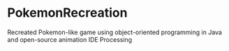 # PokemonRecreation
Recreated Pokemon-like game using object-oriented programming in Java and open-source animation IDE Processing
